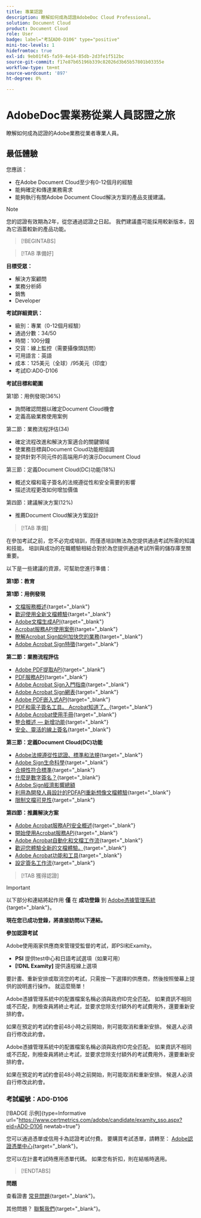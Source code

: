 ```yaml
---
title: 專業認證
description: 瞭解如何成為認證AdobeDoc Cloud Professional。
solution: Document Cloud
product: Document Cloud
role: User
badge: label="考試AD0-D106" type="positive"
mini-toc-levels: 1
hidefromtoc: true
exl-id: 9eb01f45-fa59-4e14-85db-2d3fe1f512bc
source-git-commit: f17e87b65196b339c82026d3b65b57801b03355e
workflow-type: tm+mt
source-wordcount: '897'
ht-degree: 0%

---
```


# AdobeDoc雲業務從業人員認證之旅

瞭解如何成為認證的Adobe業務從業者專業人員。

## 最低體驗

您應該：

* 在Adobe Document Cloud至少有0-12個月的經驗
* 能夠確定和傳達業務需求
* 能夠執行有關Adobe Document Cloud解決方案的產品支援建議。

>[!NOTE]
>
>您的認證有效期為2年，從您通過認證之日起。 我們建議盡可能採用較新版本，因為它涵蓋較新的產品功能。

>[!BEGINTABS]

>[!TAB 準備好]

**目標受眾：**

* 解決方案顧問
* 業務分析師
* 銷售
* Developer

**考試詳細資訊：**

* 級別：專業（0-12個月經驗）
* 通過分數：34/50
* 時間：100分鐘
* 交貨：線上監控（需要攝像頭訪問）
* 可用語言：英語
* 成本：125美元（全球）/95美元（印度）
* 考試ID:AD0-D106

**考試目標和範圍**

第1節：用例發現(36%)

* 詢問確認問題以確定Document Cloud機會
* 定義高級業務使用案例

第二節：業務流程評估(34)

* 確定流程改進和解決方案適合的關鍵領域
* 使業務目標與Document Cloud功能相協調
* 提供針對不同元件的高端用戶的演示Document Cloud

第三節：定義Document Cloud(DC)功能(18%)

* 概述文檔和電子簽名的法規遵從性和安全需要的影響
* 描述流程更改如何增加價值

第四節：建議解決方案(12%)

* 推薦Document Cloud解決方案設計

>[!TAB 準備]

在參加考試之前，您不必完成培訓，而僅憑培訓無法為您提供通過考試所需的知識和技能。 培訓與成功的在職體驗相結合對於為您提供通過考試所需的儲存庫至關重要。

以下是一些建議的資源，可幫助您進行準備：

**第1節：教育**

**第1節：用例發現**

* [文檔服務概述](https://developer.adobe.com/document-services/docs/overview/){target="_blank"}
* [歡迎使用全新文檔體驗](https://www.adobe.com/documentcloud.html){target="_blank"}
* [Adobe文檔生成API](https://developer.adobe.com/document-services/apis/doc-generation){target="_blank"}
* [Acrobat服務API使用案例](https://developer.adobe.com/document-services/use-cases/agreements-and-contracts/legal-contracts/){target="_blank"}
* [瞭解Acrobat Sign如何加快您的業務](https://www.adobe.com/sign.html){target="_blank"}
* [Adobe Acrobat Sign特徵](https://www.adobe.com/sign/features.html){target="_blank"}

**第二節：業務流程評估**

* [Adobe PDF提取API](https://developer.adobe.com/document-services/apis/pdf-extract/){target="_blank"}
* [PDF服務API](https://developer.adobe.com/document-services/docs/apis/){target="_blank"}
* [Adobe Acrobat Sign入門指南](https://helpx.adobe.com/sign/using/get-started-guide.html){target="_blank"}
* [Adobe Acrobat Sign網表](https://helpx.adobe.com/sign/config/web-forms.html){target="_blank"}
* [Adobe PDF嵌入式API](https://developer.adobe.com/document-services/apis/pdf-embed/){target="_blank"}
* [PDF和電子簽名工具。 Acrobat知道了。](https://www.adobe.com/acrobat/business.html){target="_blank"}
* [Adobe Acrobat使用手冊](https://helpx.adobe.com/acrobat/user-guide.html){target="_blank"}
* [整合概述 — 新增功能](https://experienceleague.adobe.com/docs/document-cloud-learn/sign-learning-hub/integrations/integrations-overview.html?lang=en#what%E2%80%99s-new){target="_blank"}
* [安全、靈活的線上簽名](https://www.adobe.com/sign/online-signature.html){target="_blank"}

**第三節：定義Document Cloud(DC)功能**

* [Adobe法規遵從性認證、標準和法規](https://www.adobe.com/trust/compliance/compliance-list.html){target="_blank"}
* [Adobe Sign生命科學](https://www.adobe.com/content/dam/dx-dc/en/pdfs/adobe-sign-life-sciences-solution-brief-ue.pdf){target="_blank"}
* [合規性符合標準](https://www.adobe.com/documentcloud/resources/compliance.html){target="_blank"}
* [什麼是數字簽名？](https://www.adobe.com/sign/digital-signatures.html){target="_blank"}
* [Adobe Sign經濟影響總額](https://www.adobe.com/content/dam/dx-dc/pdf/total-economic-impact-adobe-sign-ue.pdf)
* [利用為開發人員設計的PDFAPI重新想像文檔體驗](https://developer.adobe.com/document-services){target="_blank"}
* [限制文檔可見性](https://helpx.adobe.com/sign/using/limited-document-visibility.html){target="_blank"}

**第四節：推薦解決方案**

* [Adobe Acrobat服務API安全概述](https://www.adobe.com/content/dam/cc/en/trust-center/ungated/whitepapers/doc-cloud/adobe-document-services-security-overview.pdf){target="_blank"}
* [開始使用Acrobat服務API](https://documentservices.adobe.com/dc-integration-creation-app-cdn/main.html){target="_blank"}
* [Adobe Acrobat自動化和文檔工作流](https://helpx.adobe.com/acrobat/kb/automation-and-document-workflows.html){target="_blank"}
* [歡迎您體驗全新的文檔體驗。](https://www.adobe.com/documentcloud.html){target="_blank"}
* [Adobe Acrobat功能和工具](https://www.adobe.com/acrobat/features.html){target="_blank"}
* [設定簽名工作流](https://helpx.adobe.com/ca/sign/using/workflow-designer-signature-workflow.html){target="_blank"}

>[!TAB 獲得認證]

>[!IMPORTANT]
>
>以下部分和連結將起作用 **僅**  在 **成功登錄** 到 [Adobe憑據管理系統](http://www.certmetrics.com/adobe){target="_blank"}。

**現在您已成功登錄，將直接訪問以下連結。**

**參加認證考試**

Adobe使用兩家供應商來管理受監督的考試，即PSI和Examity。

* **PSI** 提供test中心和日語考試選項（如果可用）
* **[!DNL Examity]** 提供遠程線上選項

要計畫、重新安排或取消您的考試，只需按一下選擇的供應商，然後按照螢幕上提供的說明進行操作。 就這麼簡單！

Adobe憑據管理系統中的配置檔案名稱必須與政府ID完全匹配。 如果資訊不相同或不匹配，則檢查員將終止考試，並要求您除支付額外的考試費用外，還要重新安排約會。

如果在預定的考試約會前48小時之前開始，則可能取消和重新安排。 候選人必須自行修改此約會。

Adobe憑據管理系統中的配置檔案名稱必須與政府ID完全匹配。 如果資訊不相同或不匹配，則檢查員將終止考試，並要求您除支付額外的考試費用外，還要重新安排約會。

如果在預定的考試約會前48小時之前開始，則可能取消和重新安排。 候選人必須自行修改此約會。

### 考試編號：AD0-D106

[!BADGE 示例]{type=Informative url="https://www.certmetrics.com/adobe/candidate/examity_sso.aspx?eid=AD0-D106 newtab=true"}

您可以通過憑單或信用卡為認證考試付費。 要購買考試憑單，請轉至： [Adobe認證憑單中心](https://market.xvoucher.com/adobe/global){target="_blank"}。

您可以在計畫考試時應用憑單代碼。 如果您有折扣，則在結帳時適用。

>[!ENDTABS]

**問題**

查看證書 [常見問題](https://experienceleague.adobe.com/docs/certification/certification/faq.html?lang=en){target="_blank"}。

其他問題？ [聯繫我們](mailto:certif@adobe.com){target="_blank"}。

